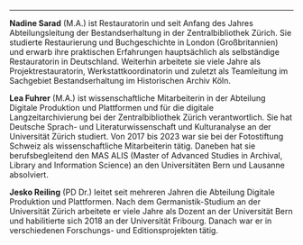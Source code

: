 ---

**Nadine Sarad** (M.A.) ist Restauratorin und seit Anfang des Jahres Abteilungsleitung der Bestandserhaltung in der Zentralbibliothek Zürich. Sie studierte Restaurierung und Buchgeschichte in London (Großbritannien) und erwarb ihre praktischen Erfahrungen hauptsächlich als selbständige Restauratorin in Deutschland. Weiterhin arbeitete sie viele Jahre als Projektrestauratorin, Werkstattkoordinatorin und zuletzt als Teamleitung im Sachgebiet Bestandserhaltung im Historischen Archiv Köln.

**Lea Fuhrer** (M.A.) ist wissenschaftliche Mitarbeiterin in der Abteilung Digitale Produktion und Plattformen und für die digitale Langzeitarchivierung bei der Zentralbibliothek Zürich verantwortlich. Sie hat Deutsche Sprach- und Literaturwissenschaft und Kulturanalyse an der Universität Zürich studiert. Von 2017 bis 2023 war sie bei der Fotostiftung Schweiz als wissenschaftliche Mitarbeiterin tätig. Daneben hat sie berufsbegleitend den MAS ALIS (Master of Advanced Studies in Archival, Library and Information Science) an den Universitäten Bern und Lausanne absolviert.

**Jesko Reiling** (PD Dr.) leitet seit mehreren Jahren die Abteilung Digitale Produktion und Plattformen. Nach dem Germanistik-Studium an der Universität Zürich arbeitete er viele Jahre als Dozent an der Universität Bern und habilitierte sich 2018 an der Universität Fribourg. Danach war er in verschiedenen Forschungs- und Editionsprojekten tätig.